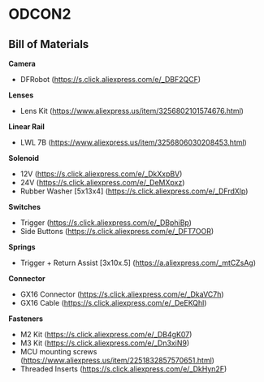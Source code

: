 # ODCON2

Bill of Materials
--
**Camera**
- DFRobot (https://s.click.aliexpress.com/e/_DBF2QCF)

**Lenses**
- Lens Kit (https://www.aliexpress.us/item/3256802101574676.html)

**Linear Rail**
- LWL 7B (https://www.aliexpress.us/item/3256806030208453.html)

**Solenoid**
- 12V (https://s.click.aliexpress.com/e/_DkXxpBV)
- 24V (https://s.click.aliexpress.com/e/_DeMXpxz)
- Rubber Washer [5x13x4] (https://s.click.aliexpress.com/e/_DFrdXlp)

**Switches**
- Trigger (https://s.click.aliexpress.com/e/_DBphiBp)
- Side Buttons (https://s.click.aliexpress.com/e/_DFT7OOR)

**Springs**
- Trigger + Return Assist [3x10x.5] (https://a.aliexpress.com/_mtCZsAg)

**Connector**
- GX16 Connector (https://s.click.aliexpress.com/e/_DkaVC7h)
- GX16 Cable (https://s.click.aliexpress.com/e/_DeEKQhl)

**Fasteners**
- M2 Kit (https://s.click.aliexpress.com/e/_DB4gK07)
- M3 Kit (https://s.click.aliexpress.com/e/_Dn3xiN9)
- MCU mounting screws (https://www.aliexpress.us/item/2251832857570651.html)
- Threaded Inserts (https://s.click.aliexpress.com/e/_DkHyn2F)
